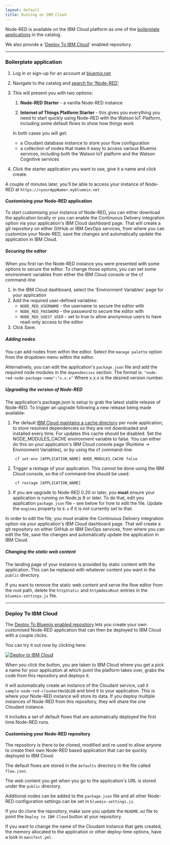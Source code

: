 ```yaml
---
layout: default
title: Running on IBM Cloud
---
```


Node-RED is available on the IBM Cloud platform as one of the [boilerplate applications](#boilerplate-application)
in the catalog.

We also provide a '[Deploy To IBM Cloud](#deploy-to-ibm-cloud)' enabled repository.

---

### Boilerplate application

1. Log in or sign-up for an account at [bluemix.net](http://bluemix.net)

2. Navigate to the catalog and [search for 'Node-RED'](https://console.ng.bluemix.net/catalog?search=Node-RED)

3. This will present you with two options:

    1. **Node-RED Starter** - a vanilla Node-RED instance

    2. **Internet of Things Platform Starter** - this gives you everything you need
       to start quickly using Node-RED with the Watson IoT Platform, including
       some default flows to show how things work

   In both cases you will get:

     - a Cloudant database instance to store your flow configuration    
     - a collection of nodes that make it easy to access various Bluemix services, including
       both the Watson IoT platform and the Watson Cognitive services

4. Click the starter application you want to use, give it a name and click create.

A couple of minutes later, you'll be able to access your instance of Node-RED at `https://<yourAppName>.mybluemix.net`


#### Customising your Node-RED application

To start customising your instance of Node-RED, you can either download the application locally or you can enable the Continuous Delivery integration option via your application's IBM Cloud dashboard page. That will create a git repository on either GitHub or IBM DevOps services, from where you can customize your Node-RED, save the changes and automatically update the application in IBM Cloud.

##### Securing the editor

When you first ran the Node-RED instance you were presented with some options to secure the editor.
To change those options, you can set some environment variables from either the IBM Cloud console or the cf command-line

1. In the IBM Cloud dashboard, select the 'Environment Variables' page for your application
2. Add the required user-defined variables:
    - `NODE_RED_USERNAME` - the username to secure the editor with
    - `NODE_RED_PASSWORD` - the password to secure the editor with
    - `NODE_RED_GUEST_USER` - set to true to allow anonymous users to have read-only access to the editor
3. Click Save.

##### Adding nodes

You can add nodes from within the editor. Select the `manage palette` option from
the dropdown menu within the editor.

Alternatively, you can edit the application's `package.json` file and
add the required node modules in the `dependencies` section. The format is:
`"node-red-node-package-name":"x.x.x"` Where x.x.x is the desired version number.

##### Upgrading the version of Node-RED

The application's package.json is setup to grab the latest stable release of Node-RED.
To trigger an upgrade following a new release being made available:

1. Per default [IBM Cloud maintains a cache directory](https://console.bluemix.net/docs/runtimes/nodejs/configurationOptions.html#cache_behavior) per node application, to store resolved dependencies so they are not downloaded and installed every time. For updates this cache should be disabled. Set the NODE_MODULES_CACHE environment variable to false. You can either do this on your application's IBM Cloud console page (Runtime -> Environment Variables), or by using the cf command-line:

        cf set-env [APPLICATION_NAME] NODE_MODULES_CACHE false

2. Trigger a restage of your application. This cannot be done using the IBM Cloud console, so the cf command-line should be used:

        cf restage [APPLICATION_NAME]

3. If you are upgrade to Node-RED 0.20 or later, you **must** ensure your application is running on Node.js 8 or later. To do that, edit you application `package.json` file - see below for how to edit the file. Update the `engines` property to `8.x` if it is not currently set to that.

In order to edit the file, you must enable the Continuous Delivery integration
option via your application's IBM Cloud dashboard page. That will create a git repository
on either GitHub or IBM DevOps services, from where you can edit the file, save the
changes and automatically update the application in IBM Cloud.


##### Changing the static web content

The landing page of your instance is provided by static content with the application.
This can be replaced with whatever content you want in the `public` directory.

If you want to remove the static web content and serve the flow editor from the
root path, delete the `httpStatic` and `httpAdminRoot` entries in the `bluemix-settings.js` file.

---

### Deploy To IBM Cloud

The [Deploy To Bluemix enabled repository](https://github.com/node-red/node-red-bluemix-starter)
lets you create your own customised Node-RED application that can then
be deployed to IBM Cloud with a couple clicks.

You can try it out now by clicking here:

[![Deploy to IBM Cloud](https://bluemix.net/deploy/button.png)](https://bluemix.net/deploy?repository=https://github.com/node-red/node-red-bluemix-starter.git)

When you click the button, you are taken to IBM Cloud where you get a pick a name
for your application at which point the platform takes over, grabs the code from
this repository and deploys it.

It will automatically create an instance of the Cloudant service, call it
`sample-node-red-cloudantNoSQLDB` and bind it to your application. This is where your
Node-RED instance will store its data. If you deploy multiple instances of
Node-RED from this repository, they will share the one Cloudant instance.

It includes a set of default flows that are automatically deployed the first time
Node-RED runs.

#### Customising your Node-RED repository

The repository is there to be cloned, modified and re-used to allow anyone to create
their own Node-RED based application that can be quickly deployed to IBM Cloud.

The default flows are stored in the `defaults` directory in the file called `flow.json`.

The web content you get when you go to the application's URL is stored under the
`public` directory.

Additional nodes can be added to the `package.json` file and all other Node-RED
configuration settings can be set in `bluemix-settings.js`.

If you do clone the repository, make sure you update the `README.md` file to point
the `Deploy to IBM Cloud` button at your repository.

If you want to change the name of the Cloudant instance that gets created, the memory
allocated to the application or other deploy-time options, have a look in `manifest.yml`.
